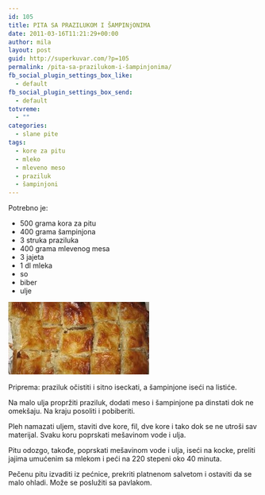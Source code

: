 ```yaml
---
id: 105
title: PITA SA PRAZILUKOM I ŠAMPINjONIMA
date: 2011-03-16T11:21:29+00:00
author: mila
layout: post
guid: http://superkuvar.com/?p=105
permalink: /pita-sa-prazilukom-i-šampinjonima/
fb_social_plugin_settings_box_like:
  - default
fb_social_plugin_settings_box_send:
  - default
totvreme:
  - ""
categories:
  - slane pite
tags:
  - kore za pitu
  - mleko
  - mleveno meso
  - praziluk
  - šampinjoni
---
```

Potrebno je:

  * 500 grama kora za pitu
  * 400 grama šampinjona
  * 3 struka praziluka
  * 400 grama mlevenog mesa
  * 3 jajeta
  * 1 dl mleka
  * so
  * biber
  * ulje

<img class="alignnone size-medium wp-image-848" title="pitaodsampinjona" src="/wp-content/uploads/2011/03/pitaodsampinjona-e1306843120247.jpg" alt="" width="284" height="146" /> 

Priprema: praziluk očistiti i sitno iseckati, a šampinjone iseći na listiće.

Na malo ulja propržiti praziluk, dodati meso i šampinjone pa dinstati dok ne omekšaju. Na kraju posoliti i pobiberiti.

Pleh namazati uljem, staviti dve kore, fil, dve kore i tako dok se ne utroši sav materijal. Svaku koru poprskati mešavinom vode i ulja.

Pitu odozgo, takođe, poprskati mešavinom vode i ulja, iseći na kocke, preliti jajima umućenim sa mlekom i peći na 220 stepeni oko 40 minuta.

Pečenu pitu izvaditi iz pećnice, prekriti platnenom salvetom i ostaviti da se malo ohladi. Može se poslužiti sa pavlakom.